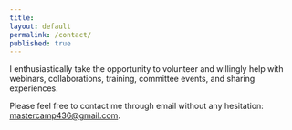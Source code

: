 ```yaml
---
title:
layout: default
permalink: /contact/
published: true
---
```


I enthusiastically take the opportunity to volunteer and willingly help with webinars, collaborations, training, committee events, and sharing experiences.

Please feel free to contact me through email without any hesitation: <mastercamp436@gmail.com>.